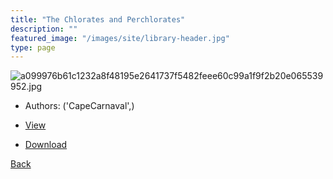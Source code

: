 ```yaml
---
title: "The Chlorates and Perchlorates"
description: ""
featured_image: "/images/site/library-header.jpg"
type: page
---
```


![a099976b61c1232a8f48195e2641737f5482feee60c99a1f9f2b20e065539952.jpg](https://drive.google.com/uc?export=view&id=1hg9H7tAZPx70afN1Sod5kLKo_fbNZmYj)
* Authors: ('CapeCarnaval',)
* [View](https://drive.google.com/uc?export=view&id=1_W27V4Q5rra1HRYNgaEZXlVjPrY6Q2qi)

* [Download](https://drive.google.com/uc?export=download&id=1_W27V4Q5rra1HRYNgaEZXlVjPrY6Q2qi)

[Back](http://localhost:1313/library/ebooks/
)
